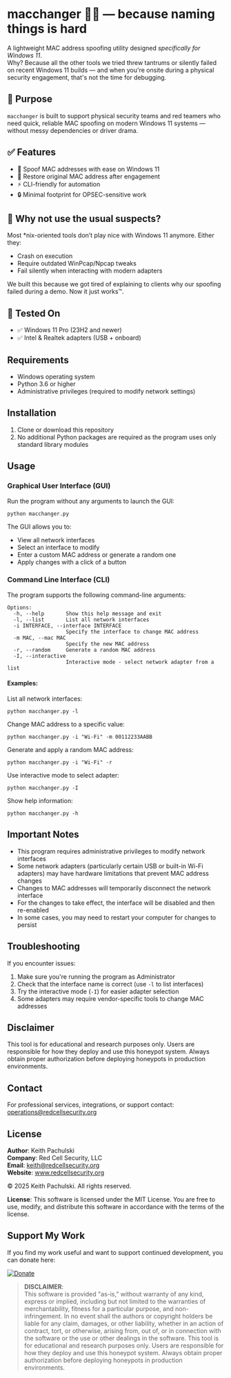 # macchanger 🧙‍♂️ — because naming things is hard

A lightweight MAC address spoofing utility designed *specifically for Windows 11*.  
Why? Because all the other tools we tried threw tantrums or silently failed on recent Windows 11 builds — and when you're onsite during a physical security engagement, that's not the time for debugging.

## 🎯 Purpose

`macchanger` is built to support physical security teams and red teamers who need quick, reliable MAC spoofing on modern Windows 11 systems — without messy dependencies or driver drama.

## ✅ Features

- 🔄 Spoof MAC addresses with ease on Windows 11
- 🧹 Restore original MAC address after engagement
- ⚡ CLI-friendly for automation
- 🔒 Minimal footprint for OPSEC-sensitive work

## 🚫 Why not use the usual suspects?

Most *nix-oriented tools don’t play nice with Windows 11 anymore. Either they:
- Crash on execution
- Require outdated WinPcap/Npcap tweaks
- Fail silently when interacting with modern adapters

We built this because we got tired of explaining to clients why our spoofing failed during a demo. Now it just works™️.

## 🧪 Tested On

- ✅ Windows 11 Pro (23H2 and newer)
- ✅ Intel & Realtek adapters (USB + onboard)

## Requirements

- Windows operating system
- Python 3.6 or higher
- Administrative privileges (required to modify network settings)

## Installation

1. Clone or download this repository
2. No additional Python packages are required as the program uses only standard library modules

## Usage

### Graphical User Interface (GUI)

Run the program without any arguments to launch the GUI:

```
python macchanger.py
```

The GUI allows you to:
- View all network interfaces
- Select an interface to modify
- Enter a custom MAC address or generate a random one
- Apply changes with a click of a button

### Command Line Interface (CLI)

The program supports the following command-line arguments:

```
Options:
  -h, --help       Show this help message and exit
  -l, --list       List all network interfaces
  -i INTERFACE, --interface INTERFACE
                   Specify the interface to change MAC address
  -m MAC, --mac MAC
                   Specify the new MAC address
  -r, --random     Generate a random MAC address
  -I, --interactive
                   Interactive mode - select network adapter from a list
```

#### Examples:

List all network interfaces:
```
python macchanger.py -l
```

Change MAC address to a specific value:
```
python macchanger.py -i "Wi-Fi" -m 00112233AABB
```

Generate and apply a random MAC address:
```
python macchanger.py -i "Wi-Fi" -r
```

Use interactive mode to select adapter:
```
python macchanger.py -I
```

Show help information:
```
python macchanger.py -h
```

## Important Notes

- This program requires administrative privileges to modify network interfaces
- Some network adapters (particularly certain USB or built-in Wi-Fi adapters) may have hardware limitations that prevent MAC address changes
- Changes to MAC addresses will temporarily disconnect the network interface
- For the changes to take effect, the interface will be disabled and then re-enabled
- In some cases, you may need to restart your computer for changes to persist

## Troubleshooting

If you encounter issues:

1. Make sure you're running the program as Administrator
2. Check that the interface name is correct (use `-l` to list interfaces)
3. Try the interactive mode (`-I`) for easier adapter selection
4. Some adapters may require vendor-specific tools to change MAC addresses

## Disclaimer

This tool is for educational and research purposes only. Users are responsible for how they deploy and use this honeypot system. Always obtain proper authorization before deploying honeypots in production environments.

## Contact
For professional services, integrations, or support contact: operations@redcellsecurity.org

## License

**Author**: Keith Pachulski  
**Company**: Red Cell Security, LLC  
**Email**: keith@redcellsecurity.org  
**Website**: www.redcellsecurity.org  

© 2025 Keith Pachulski. All rights reserved.

**License**: This software is licensed under the MIT License. You are free to use, modify, and distribute this software in accordance with the terms of the license.

## Support My Work

If you find my work useful and want to support continued development, you can donate here:

[![Donate](https://img.shields.io/badge/Donate-PayPal-blue.svg)](https://paypal.me/sec0ps)

> **DISCLAIMER**:  
> This software is provided "as-is," without warranty of any kind, express or implied, including but not limited to the warranties of merchantability, fitness for a particular purpose, and non-infringement. In no event shall the authors or copyright holders
> be liable for any claim, damages, or other liability, whether in an action of contract, tort, or otherwise, arising from, out of, or in connection with the software or the use or other dealings in the software.
> This tool is for educational and research purposes only. Users are responsible for how they deploy and use this honeypot system. Always obtain proper authorization before deploying honeypots in production environments.
